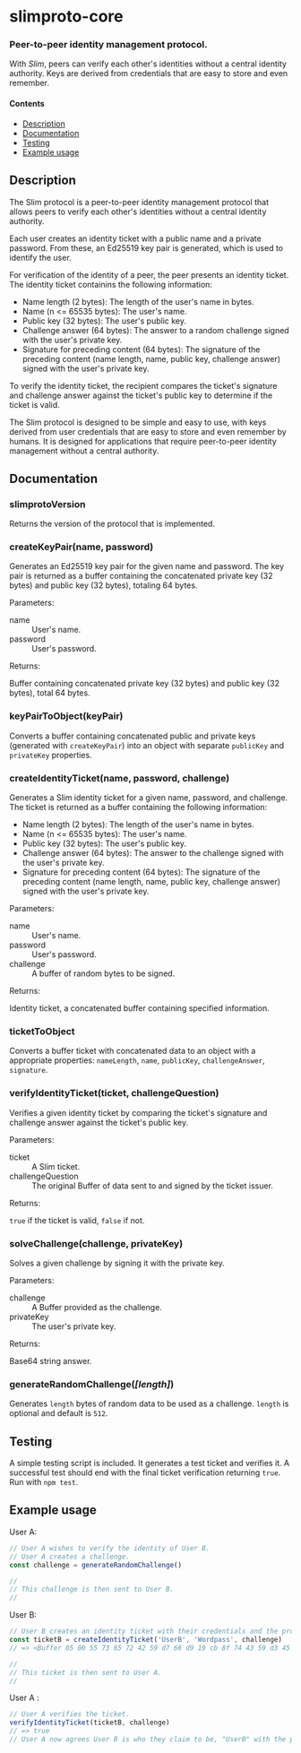 # slimproto-core

### Peer-to-peer identity management protocol.

With _Slim_, peers can verify each other's identities without a central identity authority. Keys are derived from credentials that are easy to store and even remember.

#### Contents

- [Description](https://github.com/K1GOL/slimproto-core#description)
- [Documentation](https://github.com/K1GOL/slimproto-core#documentation)
- [Testing](https://github.com/K1GOL/slimproto-core#testing)
- [Example usage](https://github.com/K1GOL/slimproto-core#example-usage)

## Description

The Slim protocol is a peer-to-peer identity management protocol that allows peers to verify each other's identities without a central identity authority.

Each user creates an identity ticket with a public name and a private password. From these, an Ed25519 key pair is generated, which is used to identify the user.

For verification of the identity of a peer, the peer presents an identity ticket. The identity ticket containins the following information:

- Name length (2 bytes): The length of the user's name in bytes.
- Name (n <= 65535 bytes): The user's name.
- Public key (32 bytes): The user's public key.
- Challenge answer (64 bytes): The answer to a random challenge signed with the user's private key.
- Signature for preceding content (64 bytes): The signature of the preceding content (name length, name, public key, challenge answer) signed with the user's private key.
  
To verify the identity ticket, the recipient compares the ticket's signature and challenge answer against the ticket's public key to determine if the ticket is valid.

The Slim protocol is designed to be simple and easy to use, with keys derived from user credentials that are easy to store and even remember by humans. It is designed for applications that require peer-to-peer identity management without a central authority.

## Documentation

### slimprotoVersion

Returns the version of the protocol that is implemented.

### createKeyPair(name, password)

Generates an Ed25519 key pair for the given name and password. The key pair is returned as a buffer containing the concatenated private key (32 bytes) and public key (32 bytes), totaling 64 bytes.

Parameters:
<dl>
  <dt>name</dt>
  <dd>User's name.</dd>
  <dt>password</dt>
  <dd>User's password.</dd>
</dl>

Returns:

Buffer containing concatenated private key (32 bytes) and public key (32 bytes), total 64 bytes.

### keyPairToObject(keyPair)

Converts a buffer containing concatenated public and private keys (generated with `createKeyPair`) into an object with separate `publicKey` and `privateKey` properties.

### createIdentityTicket(name, password, challenge)

Generates a Slim identity ticket for a given name, password, and challenge. The ticket is returned as a buffer containing the following information:

- Name length (2 bytes): The length of the user's name in bytes.
- Name (n <= 65535 bytes): The user's name.
- Public key (32 bytes): The user's public key.
- Challenge answer (64 bytes): The answer to the challenge signed with the user's private key.
- Signature for preceding content (64 bytes): The signature of the preceding content (name length, name, public key, challenge answer) signed with the user's private key.

Parameters:
<dl>
  <dt>name</dt>
  <dd>User's name.</dd>
  <dt>password</dt>
  <dd>User's password.</dd>
  <dt>challenge</dt>
  <dd>A buffer of random bytes to be signed.</dd>
</dl>

Returns:

Identity ticket, a concatenated buffer containing specified information.

### ticketToObject

Converts a buffer ticket with concatenated data to an object with a appropriate properties: `nameLength`, `name`, `publicKey`, `challengeAnswer`, `signature`.

### verifyIdentityTicket(ticket, challengeQuestion)

Verifies a given identity ticket by comparing the ticket's signature and challenge answer against the ticket's public key.

Parameters:
<dl>
  <dt>ticket</dt>
  <dd>A Slim ticket.</dd>
  <dt>challengeQuestion</dt>
  <dd>The original Buffer of data sent to and signed by the ticket issuer.</dd>
</dl>

Returns:

`true` if the ticket is valid, `false` if not.

### solveChallenge(challenge, privateKey)

Solves a given challenge by signing it with the private key.

Parameters:
<dl>
  <dt>challenge</dt>
  <dd>A Buffer provided as the challenge.</dd>
  <dt>privateKey</dt>
  <dd>The user's private key.</dd>
</dl>

Returns:

Base64 string answer.

### generateRandomChallenge(*[length]*)

Generates `length` bytes of random data to be used as a challenge. `length` is optional and default is `512`.

## Testing

A simple testing script is included. It generates a test ticket and verifies it. A successful test should end with the final ticket verification returning `true`. Run with `npm test`.

## Example usage

User A:
```js
// User A wishes to verify the identity of User B.
// User A creates a challenge.
const challenge = generateRandomChallenge()

//
// This challenge is then sent to User B.
//
```

User B:
```js
// User B creates an identity ticket with their credentials and the provided challenge.
const ticketB = createIdentityTicket('UserB', 'Wordpass', challenge)
// => <Buffer 05 00 55 73 65 72 42 59 d7 66 d9 19 cb 8f 74 43 59 d3 45 36 b9 0f d5 2a 68 64 4a 13 4e 94 e0 73 8e b7 30 34 04 14 27 7f 06 6b 40 88 da 93 dd 1b 28 c2 ... 117 more bytes>

//
// This ticket is then sent to User A.
//
```

User A :
```js
// User A verifies the ticket.
verifyIdentityTicket(ticketB, challenge)
// => true
// User A now agrees User B is who they claim to be, "UserB" with the public key <Buffer 59 d7 66 d9 19 cb 8f 74 43 59 d3 45 36 b9 0f d5 2a 68 64 4a 13 4e 94 e0 73 8e b7 30 34 04 14 27>
```